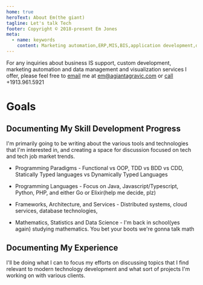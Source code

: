 ```yaml
---
home: true
heroText: About Em(the giant)
tagline: Let's talk Tech
footer: Copyright © 2018-present Em Jones
meta: 
  - name: keywords
    content: Marketing automation,ERP,MIS,BIS,application development,data visualization,data management,marketing automation
---
```


For any inquiries about business IS support, custom development, marketing automation and data management and visualization services I offer, please feel free to [email](mailto:em@agiantagravic.com) me at em@agiantagravic.com or [call](tel:+19139615921) +1913.961.5921

# Goals

## Documenting My Skill Development Progress

I'm primarily going to be writing about the various tools and technologies that I'm interested in, and creating a space for discussion focused on tech and tech job market trends.

- Programming Paradigms - Functional vs OOP, TDD vs BDD vs CDD, Statically Typed languages vs Dynamically Typed Languages

- Programming Languages - Focus on Java, Javascript/Typescript, Python, PHP, and either Go or Elixir(help me decide, plz)

- Frameworks, Architecture, and Services - Distributed systems, cloud services, database technologies,

- Mathematics, Statistics and Data Science - I'm back in school(yes again) studying mathematics. You bet your boots we're gonna talk math

## Documenting My Experience

I'll be doing what I can to focus my efforts on discussing topics that I find relevant to modern technology development and what sort of projects I'm working on with various clients.
